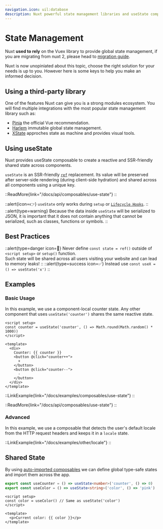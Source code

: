 ```yaml
---
navigation.icon: uil:database
description: Nuxt powerful state management libraries and useState composable to create a reactive and SSR-friendly shared state.
---
```


# State Management

Nuxt **used to rely** on the Vuex library to provide global state management, if you are migrating from nuxt 2, please head to [migration guide](/docs/7.migration/2.configuration.md#vuex).

Nuxt is now unopiniated about this topic, choose the right solution for your needs is up to you.
However here is some keys to help you make an informed decision.

## Using a third-party library

One of the features Nuxt can give you is a strong modules ecosystem. You will find multiple integrations with the most popular state management library such as:
- [Pinia](https://nuxt.com/modules/pinia) the official Vue recommendation.
- [Harlem](https://nuxt.com/modules/harlem) immutable global state management.
- [XState](https://nuxt.com/modules/xstate) approches state as machine and provides visual tools.

## Using useState

Nuxt provides useState composable to create a reactive and SSR-friendly shared state across components.

`useState` is an SSR-friendly [`ref`](https://vuejs.org/api/reactivity-core.html#ref) replacement. Its value will be preserved after server-side rendering (during client-side hydration) and shared across all components using a unique key.

::ReadMore{link="/docs/api/composables/use-state"}
::

::alert{icon=👉}
`useState` only works during `setup` or [`Lifecycle Hooks`](https://vuejs.org/api/composition-api-lifecycle.html#composition-api-lifecycle-hooks).
::
::alert{type=warning}
Because the data inside `useState` will be serialized to JSON, it is important that it does not contain anything that cannot be serialized, such as classes, functions or symbols.
::

## Best Practices

::alert{type=danger icon=🚨}
Never define `const state = ref()` outside of `<script setup>` or `setup()` function.<br>
Such state will be shared across all users visiting your website and can lead to memory leaks!
::
::alert{type=success icon=✅}
Instead use `const useX = () => useState('x')`
::

## Examples

### Basic Usage

In this example, we use a component-local counter state. Any other component that uses `useState('counter')` shares the same reactive state.

```vue [app.vue]
<script setup>
const counter = useState('counter', () => Math.round(Math.random() * 1000))
</script>

<template>
  <div>
    Counter: {{ counter }}
    <button @click="counter++">
      +
    </button>
    <button @click="counter--">
      -
    </button>
  </div>
</template>
```

::LinkExample{link="/docs/examples/composables/use-state"}
::

::ReadMore{link="/docs/api/composables/use-state"}
::

### Advanced

In this example, we use a composable that detects the user's default locale from the HTTP request headers and keeps it in a `locale` state.

::LinkExample{link="/docs/examples/other/locale"}
::

## Shared State

By using [auto-imported composables](/docs/guide/directory-structure/composables) we can define global type-safe states and import them across the app.

```ts [composables/states.ts]
export const useCounter = () => useState<number>('counter', () => 0)
export const useColor = () => useState<string>('color', () => 'pink')
```

```vue [app.vue]
<script setup>
const color = useColor() // Same as useState('color')
</script>

<template>
  <p>Current color: {{ color }}</p>
</template>
```
